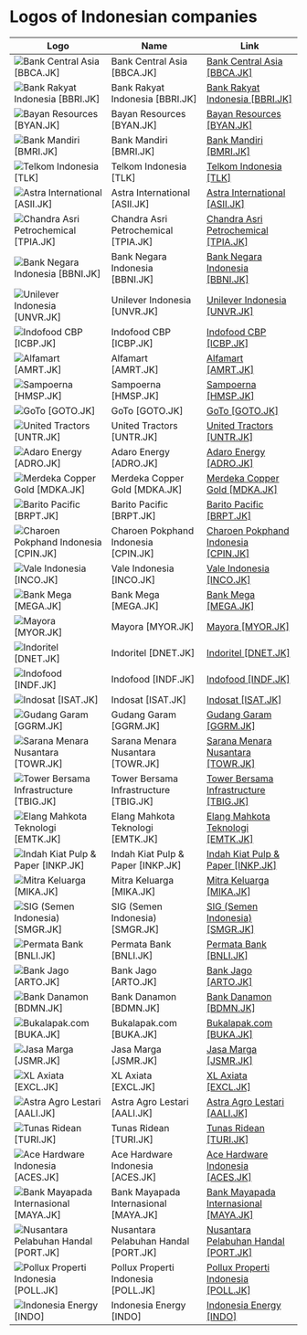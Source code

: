 # Logos of Indonesian companies

| Logo | Name  | Link |
| ---- | ----  | ---- |
| ![Bank Central Asia [BBCA.JK]](/img/128/BBCA.JK-804fcb44.png) | Bank Central Asia [BBCA.JK] | [Bank Central Asia [BBCA.JK]](bank-central-asia/logo/ ) |
| ![Bank Rakyat Indonesia [BBRI.JK]](/img/128/BBRI.JK-2f207645.png) | Bank Rakyat Indonesia [BBRI.JK] | [Bank Rakyat Indonesia [BBRI.JK]](bank-rakyat-indonesia/logo/ ) |
| ![Bayan Resources [BYAN.JK]](/img/128/BYAN.JK-c807bded.png) | Bayan Resources [BYAN.JK] | [Bayan Resources [BYAN.JK]](bayan-resources/logo/ ) |
| ![Bank Mandiri [BMRI.JK]](/img/128/BMRI.JK-16577e4f.png) | Bank Mandiri [BMRI.JK] | [Bank Mandiri [BMRI.JK]](bank-mandiri/logo/ ) |
| ![Telkom Indonesia [TLK]](/img/128/TLK-e39d2604.png) | Telkom Indonesia [TLK] | [Telkom Indonesia [TLK]](telkom-indonesia/logo/ ) |
| ![Astra International [ASII.JK]](/img/128/ASII.JK-7030a934.png) | Astra International [ASII.JK] | [Astra International [ASII.JK]](astra-international/logo/ ) |
| ![Chandra Asri Petrochemical [TPIA.JK]](/img/128/TPIA.JK-83360868.png) | Chandra Asri Petrochemical [TPIA.JK] | [Chandra Asri Petrochemical [TPIA.JK]](chandra-asri-petrochemical/logo/ ) |
| ![Bank Negara Indonesia [BBNI.JK]](/img/128/BBNI.JK-8c2e09ee.png) | Bank Negara Indonesia [BBNI.JK] | [Bank Negara Indonesia [BBNI.JK]](bank-negara-indonesia/logo/ ) |
| ![Unilever Indonesia [UNVR.JK]](/img/128/UNVR.JK-54a23259.png) | Unilever Indonesia [UNVR.JK] | [Unilever Indonesia [UNVR.JK]](unilever-indonesia/logo/ ) |
| ![Indofood CBP [ICBP.JK]](/img/128/ICBP.JK-e601d993.png) | Indofood CBP [ICBP.JK] | [Indofood CBP [ICBP.JK]](indofood-cbp/logo/ ) |
| ![Alfamart [AMRT.JK]](/img/128/AMRT.JK-e636bf7b.png) | Alfamart [AMRT.JK] | [Alfamart [AMRT.JK]](alfamart/logo/ ) |
| ![Sampoerna [HMSP.JK]](/img/128/HMSP.JK-0ad936cf.png) | Sampoerna [HMSP.JK] | [Sampoerna [HMSP.JK]](sampoerna/logo/ ) |
| ![GoTo [GOTO.JK]](/img/128/GOTO.JK-0bc88c12.png) | GoTo [GOTO.JK] | [GoTo [GOTO.JK]](goto/logo/ ) |
| ![United Tractors [UNTR.JK]](/img/128/UNTR.JK-c264d258.png) | United Tractors [UNTR.JK] | [United Tractors [UNTR.JK]](united-tractors/logo/ ) |
| ![Adaro Energy [ADRO.JK]](/img/128/ADRO.JK-86b47784.png) | Adaro Energy [ADRO.JK] | [Adaro Energy [ADRO.JK]](adaro-energy/logo/ ) |
| ![Merdeka Copper Gold [MDKA.JK]](/img/128/MDKA.JK-cf35e0ab.png) | Merdeka Copper Gold [MDKA.JK] | [Merdeka Copper Gold [MDKA.JK]](merdeka-copper-gold/logo/ ) |
| ![Barito Pacific [BRPT.JK]](/img/128/BRPT.JK-23513e66.png) | Barito Pacific [BRPT.JK] | [Barito Pacific [BRPT.JK]](barito-pacific/logo/ ) |
| ![Charoen Pokphand Indonesia [CPIN.JK]](/img/128/CPIN.JK-d713918b.png) | Charoen Pokphand Indonesia [CPIN.JK] | [Charoen Pokphand Indonesia [CPIN.JK]](charoen-pokphand-indonesia/logo/ ) |
| ![Vale Indonesia [INCO.JK]](/img/128/INCO.JK-6062b9ef.png) | Vale Indonesia [INCO.JK] | [Vale Indonesia [INCO.JK]](vale-indonesia/logo/ ) |
| ![Bank Mega [MEGA.JK]](/img/128/MEGA.JK-30d45e20.png) | Bank Mega [MEGA.JK] | [Bank Mega [MEGA.JK]](bank-mega/logo/ ) |
| ![Mayora [MYOR.JK]](/img/128/MYOR.JK-51d635d5.png) | Mayora [MYOR.JK] | [Mayora [MYOR.JK]](mayora/logo/ ) |
| ![Indoritel [DNET.JK]](/img/128/DNET.JK-f97f2859.png) | Indoritel [DNET.JK] | [Indoritel [DNET.JK]](indoritel/logo/ ) |
| ![Indofood [INDF.JK]](/img/128/INDF.JK-916be597.png) | Indofood [INDF.JK] | [Indofood [INDF.JK]](indofood/logo/ ) |
| ![Indosat [ISAT.JK]](/img/128/ISAT.JK-0f2521ec.png) | Indosat [ISAT.JK] | [Indosat [ISAT.JK]](indosat/logo/ ) |
| ![Gudang Garam [GGRM.JK]](/img/128/GGRM.JK-df5fe613.png) | Gudang Garam [GGRM.JK] | [Gudang Garam [GGRM.JK]](gudang-garam/logo/ ) |
| ![Sarana Menara Nusantara [TOWR.JK]](/img/128/TOWR.JK-ba7e7d51.png) | Sarana Menara Nusantara [TOWR.JK] | [Sarana Menara Nusantara [TOWR.JK]](sarana-menara-nusantara/logo/ ) |
| ![Tower Bersama Infrastructure [TBIG.JK]](/img/128/TBIG.JK-3fea06e5.png) | Tower Bersama Infrastructure [TBIG.JK] | [Tower Bersama Infrastructure [TBIG.JK]](tower-bersama-infrastructure/logo/ ) |
| ![Elang Mahkota Teknologi [EMTK.JK]](/img/128/EMTK.JK-e3246c81.png) | Elang Mahkota Teknologi [EMTK.JK] | [Elang Mahkota Teknologi [EMTK.JK]](elang-mahkota-teknologi/logo/ ) |
| ![Indah Kiat Pulp & Paper [INKP.JK]](/img/128/INKP.JK-3813bfb3.png) | Indah Kiat Pulp & Paper [INKP.JK] | [Indah Kiat Pulp & Paper [INKP.JK]](indah-kiat-pulp-paper/logo/ ) |
| ![Mitra Keluarga [MIKA.JK]](/img/128/MIKA.JK-16e35220.png) | Mitra Keluarga [MIKA.JK] | [Mitra Keluarga [MIKA.JK]](mitra-keluarga/logo/ ) |
| ![SIG (Semen Indonesia) [SMGR.JK]](/img/128/SMGR.JK-b23efbee.png) | SIG (Semen Indonesia) [SMGR.JK] | [SIG (Semen Indonesia) [SMGR.JK]](semen-indonesia/logo/ ) |
| ![Permata Bank [BNLI.JK]](/img/128/BNLI.JK-e115f885.png) | Permata Bank [BNLI.JK] | [Permata Bank [BNLI.JK]](permata-bank/logo/ ) |
| ![Bank Jago [ARTO.JK]](/img/128/ARTO.JK-5cbcff39.png) | Bank Jago [ARTO.JK] | [Bank Jago [ARTO.JK]](bank-jago/logo/ ) |
| ![Bank Danamon [BDMN.JK]](/img/128/BDMN.JK-21096af3.png) | Bank Danamon [BDMN.JK] | [Bank Danamon [BDMN.JK]](bank-danamon/logo/ ) |
| ![Bukalapak.com [BUKA.JK]](/img/128/BUKA.JK-5755bfbc.png) | Bukalapak.com [BUKA.JK] | [Bukalapak.com [BUKA.JK]](bukalapak/logo/ ) |
| ![Jasa Marga [JSMR.JK]](/img/128/JSMR.JK-906590af.png) | Jasa Marga [JSMR.JK] | [Jasa Marga [JSMR.JK]](jasa-marga/logo/ ) |
| ![XL Axiata [EXCL.JK]](/img/128/EXCL.JK-5dd38940.png) | XL Axiata [EXCL.JK] | [XL Axiata [EXCL.JK]](xl-axiata/logo/ ) |
| ![Astra Agro Lestari [AALI.JK]](/img/128/AALI.JK-77ed80d0.png) | Astra Agro Lestari [AALI.JK] | [Astra Agro Lestari [AALI.JK]](astra-agro-lestari/logo/ ) |
| ![Tunas Ridean [TURI.JK]](/img/128/TURI.JK-0ea39f0f.png) | Tunas Ridean [TURI.JK] | [Tunas Ridean [TURI.JK]](tunas-group/logo/ ) |
| ![Ace Hardware Indonesia [ACES.JK]](/img/128/ACES.JK-f4d921e2.png) | Ace Hardware Indonesia [ACES.JK] | [Ace Hardware Indonesia [ACES.JK]](ace-hardware-indonesia/logo/ ) |
| ![Bank Mayapada Internasional [MAYA.JK]](/img/128/MAYA.JK-87a2f1b2.png) | Bank Mayapada Internasional [MAYA.JK] | [Bank Mayapada Internasional [MAYA.JK]](bank-mayapada-internasional/logo/ ) |
| ![Nusantara Pelabuhan Handal [PORT.JK]](/img/128/PORT.JK-e3cdfc94.png) | Nusantara Pelabuhan Handal [PORT.JK] | [Nusantara Pelabuhan Handal [PORT.JK]](nusantara-pelabuhan-handal/logo/ ) |
| ![Pollux Properti Indonesia [POLL.JK]](/img/128/POLL.JK-c6714c10.png) | Pollux Properti Indonesia [POLL.JK] | [Pollux Properti Indonesia [POLL.JK]](pollux-properti-idonesia/logo/ ) |
| ![Indonesia Energy [INDO]](/img/128/INDO-27e84e8a.png) | Indonesia Energy [INDO] | [Indonesia Energy [INDO]](indonesia-energy/logo/ ) |
